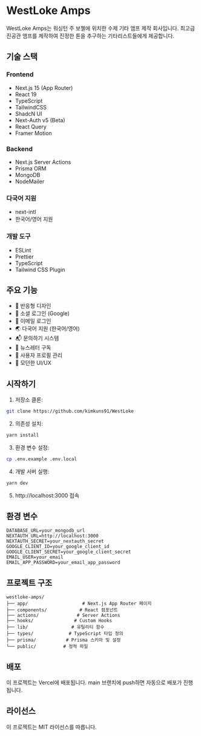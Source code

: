 # WestLoke Amps

WestLoke Amps는 워싱턴 주 보첼에 위치한 수제 기타 앰프 제작 회사입니다. 최고급 진공관 앰프를 제작하여 진정한 톤을 추구하는 기타리스트들에게 제공합니다.

## 기술 스택

### Frontend
- Next.js 15 (App Router)
- React 19
- TypeScript
- TailwindCSS
- ShadcN UI
- Next-Auth v5 (Beta)
- React Query
- Framer Motion

### Backend
- Next.js Server Actions
- Prisma ORM
- MongoDB
- NodeMailer

### 다국어 지원
- next-intl
- 한국어/영어 지원

### 개발 도구
- ESLint
- Prettier
- TypeScript
- Tailwind CSS Plugin

## 주요 기능

- 📱 반응형 디자인
- 🔐 소셜 로그인 (Google)
- 📧 이메일 로그인
- 🌏 다국어 지원 (한국어/영어)
- 📬 문의하기 시스템
- 📮 뉴스레터 구독
- 👤 사용자 프로필 관리
- 🎨 모던한 UI/UX

## 시작하기

1. 저장소 클론:
```bash
git clone https://github.com/kimkuns91/WestLoke
```

2. 의존성 설치:
```bash
yarn install
```

3. 환경 변수 설정:
```bash
cp .env.example .env.local
```

4. 개발 서버 실행:
```bash
yarn dev
```

5. http://localhost:3000 접속

## 환경 변수

```env
DATABASE_URL=your_mongodb_url
NEXTAUTH_URL=http://localhost:3000
NEXTAUTH_SECRET=your_nextauth_secret
GOOGLE_CLIENT_ID=your_google_client_id
GOOGLE_CLIENT_SECRET=your_google_client_secret
EMAIL_USER=your_email
EMAIL_APP_PASSWORD=your_email_app_password
```

## 프로젝트 구조

```
westloke-amps/
├── app/                    # Next.js App Router 페이지
├── components/            # React 컴포넌트
├── actions/              # Server Actions
├── hooks/               # Custom Hooks
├── lib/                # 유틸리티 함수
├── types/             # TypeScript 타입 정의
├── prisma/           # Prisma 스키마 및 설정
└── public/          # 정적 파일
```

## 배포

이 프로젝트는 Vercel에 배포됩니다. main 브랜치에 push하면 자동으로 배포가 진행됩니다.

## 라이선스

이 프로젝트는 MIT 라이선스를 따릅니다.
